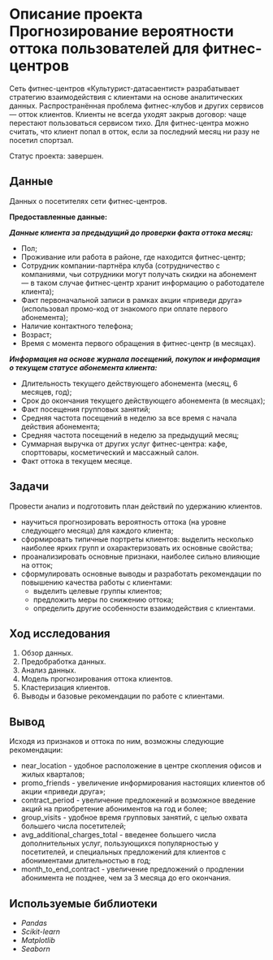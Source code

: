 # Описание проекта Прогнозирование вероятности оттока пользователей для фитнес-центров
Сеть фитнес-центров «Культурист-датасаентист» разрабатывает стратегию взаимодействия с клиентами на основе аналитических данных.
Распространённая проблема фитнес-клубов и других сервисов — отток клиентов. Клиенты не всегда уходят закрыв договор: чаще перестают пользоваться сервисом тихо. Для фитнес-центра можно считать, что клиент попал в отток, если за последний месяц ни разу не посетил спортзал.

Статус проекта: завершен.

## Данные

Данных о посетителях сети фитнес-центров.

**Предоставленные данные:**

***Данные клиента за предыдущий до проверки факта оттока месяц:***
- Пол;
- Проживание или работа в районе, где находится фитнес-центр;
- Сотрудник компании-партнёра клуба (сотрудничество с компаниями, чьи сотрудники могут получать скидки на абонемент — в таком случае фитнес-центр хранит информацию о работодателе клиента);
- Факт первоначальной записи в рамках акции «приведи друга» (использовал промо-код от знакомого при оплате первого абонемента);
- Наличие контактного телефона;
- Возраст;
- Время с момента первого обращения в фитнес-центр (в месяцах).

***Информация на основе журнала посещений, покупок и информация о текущем статусе абонемента клиента:***
- Длительность текущего действующего абонемента (месяц, 6 месяцев, год);
- Срок до окончания текущего действующего абонемента (в месяцах);
- Факт посещения групповых занятий;
- Средняя частота посещений в неделю за все время с начала действия абонемента;
- Средняя частота посещений в неделю за предыдущий месяц;
- Суммарная выручка от других услуг фитнес-центра: кафе, спорттовары, косметический и массажный салон.
- Факт оттока в текущем месяце.

## Задачи

Провести анализ и подготовить план действий по удержанию клиентов.

- научиться прогнозировать вероятность оттока (на уровне следующего месяца) для каждого клиента;
- сформировать типичные портреты клиентов: выделить несколько наиболее ярких групп и охарактеризовать их основные свойства;
- проанализировать основные признаки, наиболее сильно влияющие на отток;
- сформулировать основные выводы и разработать рекомендации по повышению качества работы с клиентами:
     - выделить целевые группы клиентов;
     - предложить меры по снижению оттока;
     - определить другие особенности взаимодействия с клиентами. 

## Ход исследования

 1. Обзор данных.
 2. Предобработка данных.
 3. Анализ данных.
 4. Модель прогнозирования оттока клиентов.
 5. Кластеризация клиентов.
 6. Выводы и базовые рекомендации по работе с клиентами.
 
## Вывод

Исходя из признаков и оттока по ним, возможны следующие рекомендации:

- near_location - удобное расположение в центре скопления офисов и жилых кварталов;
- promo_friends - увеличение информирования настоящих клиентов об акции «приведи друга»;
- contract_period - увеличение предложений и возможное введение акций на приобретение абониментов на год и более;
- group_visits - удобное время групповых занятий, с целью охвата большего числа посетителей;
- avg_additional_charges_total - введенее большего числа дополнительных услуг, пользующихся популярностью у посетителей, и специальных предложений для клиентов с абониментами длительностью в год;
- month_to_end_contract - увеличение предложений о продлении абонимента не позднее, чем за 3 месяца до его окончания.

## Используемые библиотеки
- *Pandas*
- *Scikit-learn*
- *Matplotlib*
- *Seaborn*
